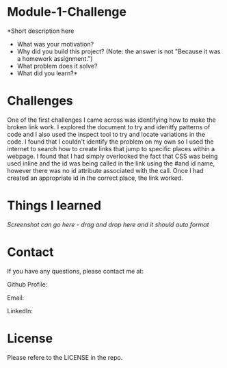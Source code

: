 # Module-1-Challenge

*Short description here
- What was your motivation?
- Why did you build this project? (Note: the answer is not "Because it was a homework assignment.")
- What problem does it solve?
- What did you learn?*

# Challenges 
 
 One of the first challenges I came across was identifying how to make the broken link work. I explored the document to try and idenitfy patterns of code and I also used the inspect tool to try and locate variations in the code. I found that I couldn't identify the problem on my own so I used the internet to search how to create links that jump to specific places within a webpage. I found that I had simply overlooked the fact that CSS was being used inline and the id was being called in the link using the #and id name, however there was no id attribute associated with the call. Once I had created an appropriate id in the correct place, the link worked.

# Things I learned

*Screenshot can go here - drag and drop here and it should auto format* 
 
# Contact

If you have any questions, please contact me at: 
 
  Github Profile: [ ]( )  

  Email:  

  LinkedIn: [ ]( )
  
  # License
  
  Please refere to the LICENSE in the repo.
